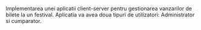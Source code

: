 Implementarea unei aplicatii client-server pentru gestionarea vanzarilor de bilete la un festival. Aplicatia va avea doua tipuri de utilizatori: Administrator si cumparator.
